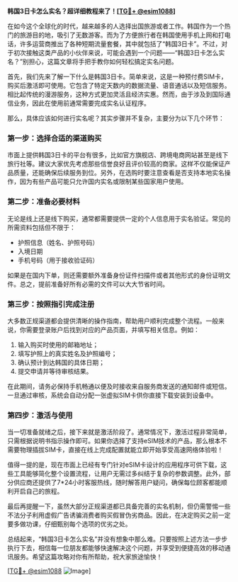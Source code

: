 **韩国3日卡怎么实名？超详细教程来了！[[TG💪+ @esim1088](https://t.me/s/esim1088)]**

在如今这个全球化的时代，越来越多的人选择出国旅游或者工作。韩国作为一个热门的旅游目的地，吸引了无数游客。而为了方便旅行者在韩国使用手机上网和打电话，许多运营商推出了各种短期流量套餐，其中就包括了“韩国3日卡”。不过，对于初次接触这类产品的小伙伴来说，可能会遇到一个问题——“韩国3日卡怎么实名？”别担心，这篇文章将手把手教你如何轻松搞定实名问题。

首先，我们先来了解一下什么是韩国3日卡。简单来说，这是一种预付费SIM卡，购买后激活即可使用。它包含了特定天数内的数据流量、语音通话以及短信服务。相比起传统的漫游服务，这种方式更加灵活且经济实惠。然而，由于涉及到国际通信业务，因此在使用前通常需要完成实名认证程序。

那么，具体应该如何进行实名呢？其实步骤并不复杂，主要分为以下几个环节：

### 第一步：选择合适的渠道购买

市面上提供韩国3日卡的平台有很多，比如官方旗舰店、跨境电商网站甚至是线下旅行社等。建议大家优先考虑那些信誉良好且评价较高的商家。这样不仅能保证产品质量，还能确保后续服务到位。另外，在选购时要注意查看是否支持本地实名操作，因为有些产品可能只允许国内实名或限制某些国家用户使用。

### 第二步：准备必要材料

无论是线上还是线下购买，通常都需要提供一定的个人信息用于实名验证。常见的所需资料包括但不限于：
- 护照信息（姓名、护照号码）
- 入境日期
- 手机号码（用于接收验证码）

如果是在国内下单，则还需要额外准备身份证件扫描件或者其他形式的身份证明文件。总之，提前准备好所有必需的文件可以大大节省时间。

### 第三步：按照指引完成注册

大多数正规渠道都会提供清晰的操作指南，帮助用户顺利完成整个流程。一般来说，你需要登录账户后找到对应的产品页面，并填写相关信息。例如：
1. 输入购买时使用的邮箱地址；
2. 填写护照上的真实姓名及护照编号；
3. 确认预计到达韩国的具体日期；
4. 提交申请并等待审核结果。

在此期间，请务必保持手机畅通以便及时接收来自服务商发送的通知邮件或短信。一旦通过审核，系统会自动分配一张虚拟SIM卡供你直接下载安装到设备中。

### 第四步：激活与使用

当一切准备就绪之后，接下来就是激活阶段了。通常情况下，激活过程非常简单，只需根据说明书指示操作即可。如果你选择了支持eSIM技术的产品，那么根本不需要物理插拔SIM卡，直接在线上完成配置就能立即开始享受高速网络体验啦！

值得一提的是，现在市面上已经有专门针对eSIM卡设计的应用程序可供下载，这些工具能够简化整个设置流程，让用户无需过多纠结于复杂的参数调整。此外，部分供应商还提供了7*24小时客服热线，随时解答用户疑问，确保每位顾客都能顺利开启自己的旅程。

最后再提醒一下，虽然大部分正规渠道都已具备完善的实名机制，但仍需警惕一些不法分子利用虚假广告诱骗消费者购买假冒伪劣商品。因此，在决定购买之前一定要多做功课，仔细甄别每个选项的优劣之处。

总结起来，“韩国3日卡怎么实名”并没有想象中那么难。只要按照上述方法一步步执行下去，相信每一位朋友都能够快速解决这个问题，并享受到便捷高效的移动通讯服务。希望这篇攻略对你有所帮助，祝大家旅途愉快！

[[TG💪+ @esim1088](https://t.me/s/esim1088) ![Image](https://i.postimg.cc/4NQfJmqS/Snipaste-2025-05-13-00-14-12.png)]